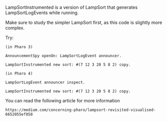 LampSortInstrumented is a version of LampSort that generates LampSortLogEvents while running.

Make sure to study the simpler LampSort first, as this code is slightly more complex.

Try:

	(in Pharo 3)

	AnnouncementSpy openOn: LampSortLogEvent announcer.

	LampSortInstrumented new sort: #(7 12 3 20 5 8 2) copy.
	
	(in Pharo 4)

	LampSortLogEvent announcer inspect.

	LampSortInstrumented new sort: #(7 12 3 20 5 8 2) copy.
	
You can read the following article for more information

	https://medium.com/concerning-pharo/lampsort-revisited-visualised-6652055ef858

